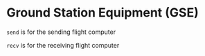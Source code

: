 # Ground Station Equipment (GSE)

`send` is for the sending flight computer 

`recv` is for the receiving flight computer 